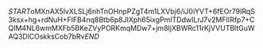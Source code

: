 $START$oMXnAX5lvXLSLj6nhTnOHnpPZgT4m1LXVbj6/iJ0iYVT+6fEOr79IRqS3ksx+hg+rdNuH+FlFB4nq8Btb6p8JIXph65ixgPmITDdwILrJ7v2MFIIRfp7+CQIM4NL6wmMXFb5BKeZVyPORKmqMDw7+jm8IjXBWRc11rKjVVUTBltGuWAQ3DlCOskksCob7bRv$END$